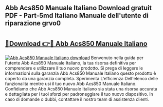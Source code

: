 ## Abb Acs850 Manuale Italiano Download gratuit PDF - Part-5md Italiano Manuale dell'utente di riparazione grvo0

# <h2><a href="http://dfbmkbi.blite.top/?on=Abb+Acs850+Manuale+Italiano">🔗Download 👉🔴 Abb Acs850 Manuale Italiano</a></h2>

[![Abb Acs850 Manuale Italiano download](https://i.imgur.com/lujVjoI.png)](http://dfbmkbi.blite.top/?on=Abb+Acs850+Manuale+Italiano)
Benvenuto nella guida per l'utente Abb Acs850 Manuale Italiano, la tua risorsa definitiva per comprendere e utilizzare il tuo nuovo prodotto. Si prega di leggere le informazioni sulla garanzia Abb Acs850 Manuale Italiano questo prodotto è coperto da una garanzia completa. Sperimenta L'efficienza Dell'elenco delle funzionalità mentre usi il tuo nuovo Abb Acs850 Manuale Italiano. Confidiamo che Abb Acs850 Manuale Italiano sia stata una risorsa accurata e dettagliata per i tuoi sforzi per padroneggiare il tuo nuovo dispositivo. In caso di domande o dubbi, contattare il nostro team di assistenza clienti.
